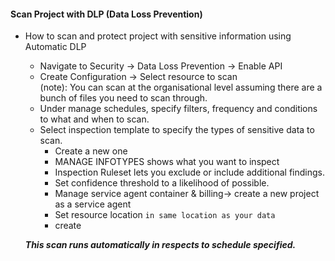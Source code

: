 #### Scan Project with DLP (Data Loss Prevention)

* How to scan and protect project with sensitive information using Automatic DLP 
   * Navigate to Security -> Data Loss Prevention -> Enable API
   * Create Configuration -> Select resource to scan <br>
   (note): You can scan at the organisational level assuming there are a bunch of files you need to scan through.
   *  Under manage schedules, specify filters, frequency and conditions to what and when to scan.
   * Select inspection template to specify the types of sensitive data to scan.
     * Create a new one
     * MANAGE INFOTYPES shows what you want to inspect
     * Inspection Ruleset lets you exclude or include additional findings.
     * Set confidence threshold to a likelihood of possible.
     * Manage service agent container & billing-> create a new project as a service agent
     * Set resource location `in same location as your data`
     * create

    **_This scan runs automatically in respects to schedule specified._**

